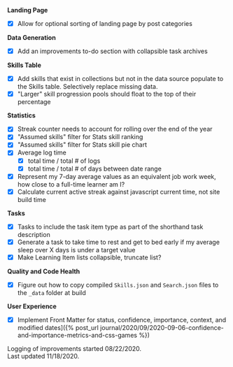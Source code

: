 **Landing Page**
- [x] Allow for optional sorting of landing page by post categories

**Data Generation**
- [x] Add an improvements to-do section with collapsible task archives

**Skills Table**
- [x] Add skills that exist in collections but not in the data source populate to the Skills table. Selectively replace missing data.
- [x] "Larger" skill progression pools should float to the top of their percentage

**Statistics**
- [x] Streak counter needs to account for rolling over the end of the year
- [x] "Assumed skills" filter for Stats skill ranking
- [x] "Assumed skills" filter for Stats skill pie chart
- [x] Average log time
  - [x] total time / total # of logs
  - [x] total time / total # of days between date range
- [x] Represent my 7-day average values as an equivalent job work week, how close to a full-time learner am I?
- [x] Calculate current active streak against javascript current time, not site build time

**Tasks**
- [x] Tasks to include the task item type as part of the shorthand task description
- [x] Generate a task to take time to rest and get to bed early if my average sleep over X days is under a target value
- [x] Make Learning Item lists collapsible, truncate list?

**Quality and Code Health**
- [x] Figure out how to copy compiled `Skills.json` and `Search.json` files to the `_data` folder at build

**User Experience**
- [x] Implement Front Matter for status, confidence, importance, context, and modified dates]({% post_url journal/2020/09/2020-09-06-confidence-and-importance-metrics-and-css-games %})

Logging of improvements started 08/22/2020.  
Last updated 11/18/2020.
